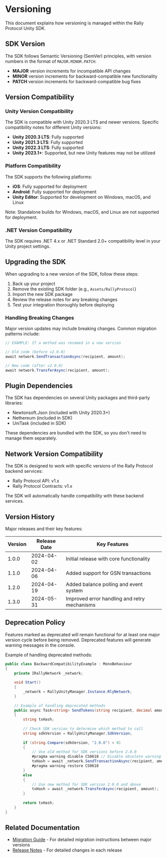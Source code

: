 # Versioning

This document explains how versioning is managed within the Rally Protocol Unity SDK.

## SDK Version

The SDK follows Semantic Versioning (SemVer) principles, with version numbers in the format of `MAJOR.MINOR.PATCH`:

- **MAJOR** version increments for incompatible API changes
- **MINOR** version increments for backward-compatible new functionality
- **PATCH** version increments for backward-compatible bug fixes

## Version Compatibility

### Unity Version Compatibility

The SDK is compatible with Unity 2020.3 LTS and newer versions. Specific compatibility notes for different Unity versions:

- **Unity 2020.3 LTS**: Fully supported
- **Unity 2021.3 LTS**: Fully supported
- **Unity 2022.3 LTS**: Fully supported
- **Unity 2023.1+**: Supported, but new Unity features may not be utilized

### Platform Compatibility

The SDK supports the following platforms:

- **iOS**: Fully supported for deployment
- **Android**: Fully supported for deployment
- **Unity Editor**: Supported for development on Windows, macOS, and Linux

Note: Standalone builds for Windows, macOS, and Linux are not supported for deployment.

### .NET Version Compatibility

The SDK requires .NET 4.x or .NET Standard 2.0+ compatibility level in your Unity project settings.

## Upgrading the SDK

When upgrading to a new version of the SDK, follow these steps:

1. Back up your project
2. Remove the existing SDK folder (e.g., `Assets/RallyProtocol`)
3. Import the new SDK package
4. Review the release notes for any breaking changes
5. Test your integration thoroughly before deploying

### Handling Breaking Changes

Major version updates may include breaking changes. Common migration patterns include:

```csharp
// EXAMPLE: If a method was renamed in a new version

// Old code (before v2.0.0)
await network.SendTransactionAsync(recipient, amount);

// New code (after v2.0.0)
await network.TransferAsync(recipient, amount);
```

## Plugin Dependencies

The SDK has dependencies on several Unity packages and third-party libraries:

- Newtonsoft.Json (included with Unity 2020.3+)
- Nethereum (included in SDK)
- UniTask (included in SDK)

These dependencies are bundled with the SDK, so you don't need to manage them separately.

## Network Version Compatibility

The SDK is designed to work with specific versions of the Rally Protocol backend services:

- Rally Protocol API: v1.x
- Rally Protocol Contracts: v1.x

The SDK will automatically handle compatibility with these backend services.

## Version History

Major releases and their key features:

| Version | Release Date | Key Features |
|---------|--------------|--------------|
| 1.0.0   | 2024-04-02   | Initial release with core functionality |
| 1.1.0   | 2024-04-06   | Added support for GSN transactions |
| 1.2.0   | 2024-04-19   | Added balance polling and event system |
| 1.3.0   | 2024-05-31   | Improved error handling and retry mechanisms |

## Deprecation Policy

Features marked as deprecated will remain functional for at least one major version cycle before being removed. Deprecated features will generate warning messages in the console.

Example of handling deprecated methods:

```csharp
public class BackwardCompatibilityExample : MonoBehaviour
{
    private IRallyNetwork _network;
    
    void Start()
    {
        _network = RallyUnityManager.Instance.RlyNetwork;
    }
    
    // Example of handling deprecated methods
    public async Task<string> SendTokens(string recipient, decimal amount)
    {
        string txHash;
        
        // Check SDK version to determine which method to call
        string sdkVersion = RallyUnityManager.SdkVersion;
        
        if (string.Compare(sdkVersion, "2.0.0") < 0)
        {
            // Use old method for SDK versions before 2.0.0
            #pragma warning disable CS0618 // Disable obsolete warning
            txHash = await _network.SendTransactionAsync(recipient, amount.ToString());
            #pragma warning restore CS0618
        }
        else
        {
            // Use new method for SDK version 2.0.0 and above
            txHash = await _network.TransferAsync(recipient, amount);
        }
        
        return txHash;
    }
}
```

## Related Documentation

- [Migration Guide](./migration-guide.md) - For detailed migration instructions between major versions
- [Release Notes](https://github.com/rally-protocol/unity-sdk/releases) - For detailed changes in each release
